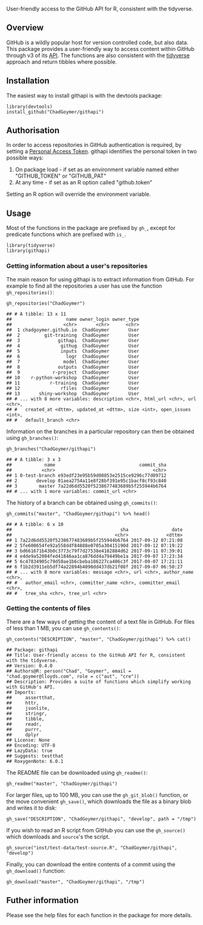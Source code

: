 User-friendly access to the GitHub API for R, consistent with the
tidyverse.

Overview
--------

GitHub is a wildly popular host for version controlled code, but also
data. This package provides a user-friendly way to access content within
GitHub through v3 of its [API](https://developer.github.com/v3/). The
functions are also consistent with the
[tidyverse](http://www.tidyverse.org/) approach and return tibbles where
possible.

Installation
------------

The easiest way to install githapi is with the devtools package:

    library(devtools)
    install_github("ChadGoymer/githapi")

Authorisation
-------------

In order to access repositories in GitHub authentication is required, by
setting a [Personal Access
Token](https://help.github.com/articles/creating-a-personal-access-token-for-the-command-line/).
githapi identifies the personal token in two possible ways:

1.  On package load - if set as an environment variable named either
    "GITHUB\_TOKEN" or "GITHUB\_PAT"
2.  At any time - if set as an R option called "github.token"

Setting an R option will override the environment variable.

Usage
-----

Most of the functions in the package are prefixed by `gh_`, except for
predicate functions which are prefixed with `is_`.

    library(tidyverse)
    library(githapi)

### Getting information about a user's repositories

The main reason for using githapi is to extract information from GitHub.
For example to find all the repositories a user has use the function
`gh_repositories()`:

    gh_repositories("ChadGoymer")

    ## # A tibble: 13 x 11
    ##                    name owner_login owner_type
    ##                   <chr>       <chr>      <chr>
    ##  1 chadgoymer.github.io  ChadGoymer       User
    ##  2         git-training  ChadGoymer       User
    ##  3              githapi  ChadGoymer       User
    ##  4               githug  ChadGoymer       User
    ##  5               inputs  ChadGoymer       User
    ##  6                 logr  ChadGoymer       User
    ##  7                model  ChadGoymer       User
    ##  8              outputs  ChadGoymer       User
    ##  9            r-project  ChadGoymer       User
    ## 10    r-python-workshop  ChadGoymer       User
    ## 11           r-training  ChadGoymer       User
    ## 12               rfiles  ChadGoymer       User
    ## 13       shiny-workshop  ChadGoymer       User
    ## # ... with 8 more variables: description <chr>, html_url <chr>, url <chr>,
    ## #   created_at <dttm>, updated_at <dttm>, size <int>, open_issues <int>,
    ## #   default_branch <chr>

Information on the branches in a particular repository can then be
obtained using `gh_branches()`:

    gh_branches("ChadGoymer/githapi")

    ## # A tibble: 3 x 3
    ##            name                               commit_sha
    ##           <chr>                                    <chr>
    ## 1 0-test-branch e93edf23e95b59d08853e2515ce9296c77d09712
    ## 2       develop 01aea2754a11e8f28bf391e95c1bacf8cf93c840
    ## 3        master 7a22d6dd5520f5238677483689b5f255944b6764
    ## # ... with 1 more variables: commit_url <chr>

The history of a branch can be obtained using `gh_commits()`:

    gh_commits("master", "ChadGoymer/githapi") %>% head()

    ## # A tibble: 6 x 10
    ##                                        sha                date
    ##                                      <chr>              <dttm>
    ## 1 7a22d6dd5520f5238677483689b5f255944b6764 2017-09-12 07:21:08
    ## 2 5fe600654fe92a558ddf84888e0705a30415190d 2017-09-12 07:19:22
    ## 3 bd661671b43b0c3773c79f7d27538e4182884d62 2017-09-11 07:39:01
    ## 4 e4de9a52004fed41846aa1ca876dd4a79449be1a 2017-09-07 17:23:34
    ## 5 6c47834905c79d50ae1b6cbeba186227ca406c3f 2017-09-07 17:21:11
    ## 6 f1b2d3911eb5df74a22894b4090dd437db21f08f 2017-09-07 06:50:27
    ## # ... with 8 more variables: message <chr>, url <chr>, author_name <chr>,
    ## #   author_email <chr>, committer_name <chr>, committer_email <chr>,
    ## #   tree_sha <chr>, tree_url <chr>

### Getting the contents of files

There are a few ways of getting the content of a text file in GitHub.
For files of less than 1 MB, you can use `gh_contents()`:

    gh_contents("DESCRIPTION", "master", "ChadGoymer/githapi") %>% cat()

    ## Package: githapi
    ## Title: User-friendly access to the GitHub API for R, consistent with the tidyverse.
    ## Version: 0.4.0
    ## Authors@R: person("Chad", "Goymer", email = "chad.goymer@lloyds.com", role = c("aut", "cre"))
    ## Description: Provides a suite of functions which simplify working with GitHub's API.
    ## Imports:
    ##     assertthat,
    ##     httr,
    ##     jsonlite,
    ##     stringr,
    ##     tibble,
    ##     readr,
    ##     purrr,
    ##     dplyr
    ## License: None
    ## Encoding: UTF-8
    ## LazyData: true
    ## Suggests: testthat
    ## RoxygenNote: 6.0.1

The README file can be downloaded using `gh_readme()`:

    gh_readme("master", "ChadGoymer/githapi")

For larger files, up to 100 MB, you can use the `gh_git_blob()`
function, or the move convenient `gh_save()`, which downloads the file
as a binary blob and writes it to disk:

    gh_save("DESCRIPTION", "ChadGoymer/githapi", "develop", path = "/tmp")

If you wish to read an R script from GitHub you can use the
`gh_source()` which downloads and `source`'s the script.

    gh_source("inst/test-data/test-source.R", "ChadGoymer/githapi", "develop")

Finally, you can download the entire contents of a commit using the
`gh_download()` function:

    gh_download("master", "ChadGoymer/githapi", "/tmp")

Futher information
------------------

Please see the help files for each function in the package for more
details.
